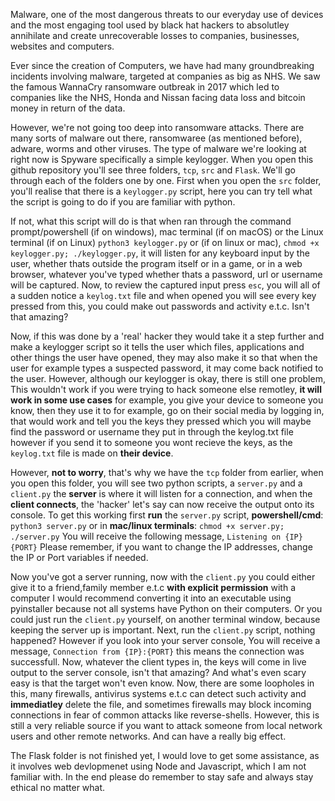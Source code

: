 Malware, one of the most dangerous threats to our everyday use of devices and the most engaging tool used by black hat hackers to absolutley annihilate and create unrecoverable
losses to companies, businesses, websites and computers. 

Ever since the creation of Computers, we have had many groundbreaking incidents involving malware, targeted at companies as big as NHS. We saw
the famous WannaCry ransomware outbreak in 2017 which led to companies like the NHS, Honda and Nissan facing data loss and bitcoin money in return of the data.

However, we're not going too deep into ransomware attacks. There are many sorts of malware out there, ransomwaree (as mentioned before), adware, worms and other viruses.
The type of malware we're looking at right now is Spyware specifically a simple keylogger.
When you open this github repository you'll see three folders, `tcp`, `src` and `Flask`. We'll go through each of the folders one by one. First when you open the `src` folder,
you'll realise that there is a `keylogger.py` script, here you can try tell what the script is going to do if you are familiar with python.

If not, what this script will do is that when ran through the command prompt/powershell (if on windows), mac terminal (if on macOS) or the Linux terminal (if on Linux) `python3 keylogger.py` 
or (if on linux or mac),  `chmod +x keylogger.py; ./keylogger.py`, it will listen for any keyboard input by the user, whether thats outside the program itself
or in a game, or in a web browser, whatever you've typed whether thats a password, url or username will be captured. Now, to review the captured input press `esc`, 
you will all of a sudden notice a `keylog.txt` file and when opened you will see every key pressed from this, you could make out passwords and activity e.t.c.
Isn't that amazing?

Now, if this was done by a 'real' hacker they would take it a step further and make a keylogger script so it tells the user which files, applications and other things the user
have opened, they may also make it so that when the user for example types a suspected password, it may come back notified to the user. However, although our keylogger is okay,
there is still one problem, 
This wouldn't work if you were trying to hack someone else remotley, **it will work in some use cases** for example, you give your device to someone you know,
then they use it to for example, go on their social media by logging in, that would work and tell you the keys they pressed which you will maybe find the password or username
they put in through the keylog.txt file however if you send it to someone you wont recieve the keys, as the `keylog.txt` file is made on **their device**.

However, **not to worry**, that's why we have the `tcp` folder from earlier, when you open this folder, you will see two python scripts, a `server.py` and a `client.py`
the **server** is where it will listen for a connection, and when the **client connects**, the 'hacker' let's say can now receive the output onto its console.
To get this working first **run** the `server.py` script, **powershell/cmd**: `python3 server.py` or in **mac/linux terminals**: `chmod +x server.py; ./server.py`
You will receive the following message, `Listening on {IP}{PORT}` Please remember, if you want to change the IP addresses, change the IP or Port variables if needed.

Now you've got a server running, now with the `client.py` you could either give it to a friend,family member e.t.c **with explicit permission** with a computer
I would recommend converting it into an executable using pyinstaller because not all systems have Python on their computers. Or you could just run the `client.py`
yourself, on another terminal window, because keeping the server up is important. Next, run the `client.py` script, nothing happened? However if you look into your
server console, You will receive a message, `Connection from {IP}:{PORT}` this means the connection was successfull. Now, whatever the client types in, the keys will come in live
output to the server console, isn't that amazing? And what's even scary easy is that the target won't even know. Now, there are some loopholes in this, many firewalls,
antivirus systems e.t.c can detect such activity and **immediatley** delete the file, and sometimes firewalls may block incoming connections in fear of
common attacks like reverse-shells. However, this is still a very reliable source if you want to attack someone from local network users and other remote networks.
And can have a really big effect.

The Flask folder is not finished yet, I would love to get some assistance, as it involves web devlopmenet using Node and Javascript, which I am not familiar with. In the end
please do remember to stay safe and always stay ethical no matter what.










